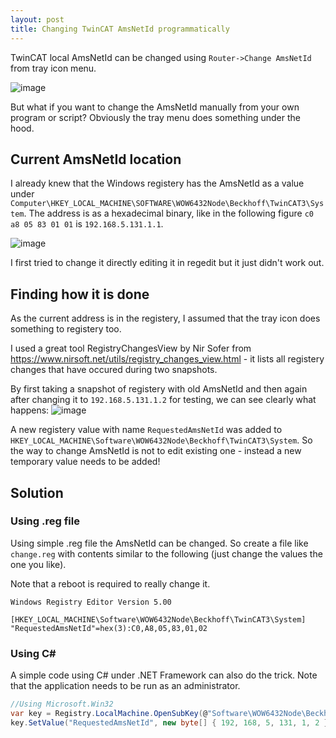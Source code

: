 ```yaml
---
layout: post
title: Changing TwinCAT AmsNetId programmatically
---
```


TwinCAT local AmsNetId can be changed using `Router->Change AmsNetId` from tray icon menu.

![image](https://user-images.githubusercontent.com/13457157/169378130-4b236698-eec8-444c-8e3c-e61a77efc4f0.png)

But what if you want to change the AmsNetId manually from your own program or script? Obviously the tray menu does something under the hood.

## Current AmsNetId location
I already knew that the Windows registery has the AmsNetId as a value under `Computer\HKEY_LOCAL_MACHINE\SOFTWARE\WOW6432Node\Beckhoff\TwinCAT3\System`. The address is as a hexadecimal binary, like in the following figure `c0 a8 05 83 01 01` is `192.168.5.131.1.1`. 

![image](https://user-images.githubusercontent.com/13457157/169379242-c7a20b61-54d1-48ed-9b61-34f31f26026b.png)

I first tried to change it directly editing it in regedit but it just didn't work out. 
## Finding how it is done

As the current address is in the registery, I assumed that the tray icon does something to registery too.

I used a great tool RegistryChangesView by Nir Sofer from https://www.nirsoft.net/utils/registry_changes_view.html - it lists all registery changes that have occured during two snapshots.

By first taking a snapshot of registery with old AmsNetId and then again after changing it to `192.168.5.131.1.2` for testing, we can see clearly what happens:
![image](https://user-images.githubusercontent.com/13457157/169381905-314dcc62-0bca-4c59-bd38-dfa6e130bbf3.png)

A new registery value with name `RequestedAmsNetId` was added to `HKEY_LOCAL_MACHINE\Software\WOW6432Node\Beckhoff\TwinCAT3\System`. So the way to change AmsNetId is not to edit existing one - instead a new temporary value needs to be added!

## Solution

### Using .reg file
Using simple .reg file the AmsNetId can be changed. So create a file like `change.reg` with contents similar to the following (just change the values the one you like).

Note that a reboot is required to really change it.

```
Windows Registry Editor Version 5.00

[HKEY_LOCAL_MACHINE\Software\WOW6432Node\Beckhoff\TwinCAT3\System]
"RequestedAmsNetId"=hex(3):C0,A8,05,83,01,02
```

### Using C# 

A simple code using C# under .NET Framework can also do the trick. Note that the application needs to be run as an administrator.

```C#
//Using Microsoft.Win32
var key = Registry.LocalMachine.OpenSubKey(@"Software\WOW6432Node\Beckhoff\TwinCAT3\System", true);
key.SetValue("RequestedAmsNetId", new byte[] { 192, 168, 5, 131, 1, 2 }, RegistryValueKind.Binary);
```